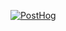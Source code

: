 [![PostHog](https://user-images.githubusercontent.com/154479/159967966-f4733e29-0972-4261-81a3-1ff737029fc7.png)](https://posthog.com)
